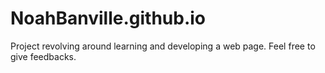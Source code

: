 # NoahBanville.github.io
Project revolving around learning and developing a web page. Feel free to give feedbacks.
